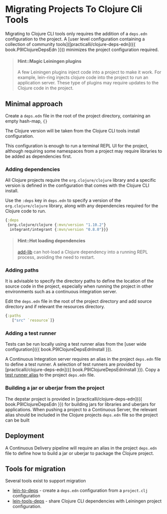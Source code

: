 # Migrating Projects To Clojure Cli Tools
Migrating to Clojure CLI tools only requires the addition of a `deps.edn` configuration to the project.  A [user level configuration containing a collection of community tools]([practicalli/clojure-deps-edn]({{ book.P9IClojureDepsEdn }})) minimizes the project configuration required.

> #### Hint::Magic Leiningen plugins
> A few Leiningen plugins inject code into a project to make it work.  For example, lein-ring injects clojure code into the project to run an application server.  These type of plugins may require updates to the Clojure code in the project.


## Minimal approach
Create a `deps.edn` file in the root of the project directory, containing an empty hash-map, `{}`

The Clojure version will be taken from the Clojure CLI tools install configuration.

This configuration is enough to run a terminal REPL UI for the project, although requiring some namespaces from a project may require libraries to be added as dependencies first.

### Adding dependencies
All Clojure projects require the `org.clojure/clojure` library and a specific version is defined in the configuration that comes with the Clojure CLI install.

Use the `:deps` key in `deps.edn` to specify a version of the `org.clojure/clojure` library, along with any dependencies required for the Clojure code to run.


```clojure
{:deps
 {org.clojure/clojure {:mvn/version "1.10.2"}
  integrant/integrant {:mvn/version "0.8.0"}}}
```

> #### Hint::Hot loading dependencies
> [add-lib](/alternative-tools/clojure-tools/hot-load-dependencies.md) can hot-load a Clojure dependency into a running REPL process, avoiding the need to restart.


### Adding paths
It is advisable to specify the directory paths to define the location of the source code in the project, especially when running the project in other environments such as a continuous integration server.

Edit the `deps.edn` file in the root of the project directory and add source directory and if relevant the resources directory.

```clojure
{:paths
   ["src" `resource`]}
```


### Adding a test runner
Tests can be run locally using a test runner alias from the [user wide configuration]({{ book.P9IClojureDepsEdnInstall }}).

A Continuous Integration server requires an alias in the project `deps.edn` file to define a test runner. A selection of test runners are provided by [practicalli/clojure-deps-edn]({{ book.P9IClojureDepsEdnInstall }}).  Copy a [test runner alias](https://github.com/practicalli/clojure-deps-edn#test-runners-and-test-coverage-tools) to the project `deps.edn` file.


### Building a jar or uberjar from the project
The depstar project is provided in [practicalli/clojure-deps-edn]({{ book.P9IClojureDepsEdn }}) for building jars for libraries and uberjars for applications.  When pushing a project to a Continuous Server, the relevant alias should be included in the Clojure projects `deps.edn` file so the project can be built


## Deployment
A Continuous Delivery pipeline will require an alias in the project `deps.edn` file to define how to build a jar or uberjar to package the Clojure project.


## Tools for migration
Several tools exist to support migration

* [lein-to-deps](https://github.com/EwenG/lein-to-deps) - create a `deps.edn` configuration from a `project.clj` configuration
* [lein-tools-deps](https://github.com/RickMoynihan/lein-tools-deps) - share Clojure CLI dependencies with Leiningen project configuration.
